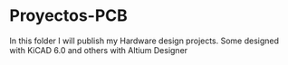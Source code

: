 # Proyectos-PCB
 In this folder I will publish my Hardware design projects. Some designed with KiCAD 6.0 and others with Altium Designer
